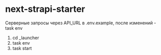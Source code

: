 # next-strapi-starter  

Серверные запросы через API_URL в .env.example, после изменений - task env  
1. cd _launcher  
2. task env  
3. task start  
